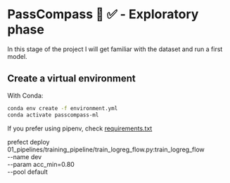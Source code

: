 # PassCompass 🧭 ✅ - Exploratory phase

In this stage of the project I will get familiar with the dataset and run a first model.

## Create a virtual environment

With Conda:

```bash
conda env create -f environment.yml
conda activate passcompass-ml
```

If you prefer using pipenv, check [requirements.txt](./requirements.txt)





prefect deploy \
  01_pipelines/training_pipeline/train_logreg_flow.py:train_logreg_flow \
  --name dev \
  --param acc_min=0.80 \
  --pool default